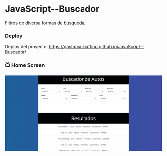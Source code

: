 # JavaScript--Buscador
Filtros de diversa formas de búsqueda.

### Deploy
Deploy del proyecto: https://gastonschiaffino.github.io/JavaScript--Buscador/

### :tv: Home Screen
![home](/css/assets/homescreen-buscador.png)
